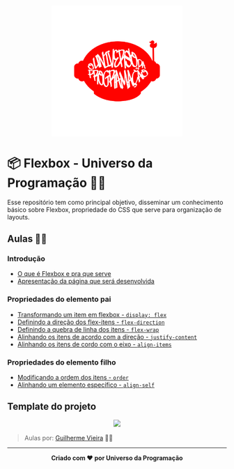 <p align="center">
  <img src="https://raw.githubusercontent.com/ouniversodaprogramacao/design/master/LOGO-UDN-DIVERSOS/CMYK/UdP-logo-CMYK-05.jpg" width="300px">
</p>


# 📦 Flexbox - Universo da Programação 👨‍🚀

Esse repositório tem como principal objetivo, disseminar um conhecimento básico sobre Flexbox, propriedade do CSS que serve para organização de layouts.

## Aulas 👩‍🏫

### Introdução
- [O que é Flexbox e pra que serve](#)
- [Apresentação da página que será desenvolvida](#)

### Propriedades do elemento pai
- [Transformando um item em flexbox - `display: flex`](#)
- [Definindo a direção dos flex-itens - `flex-direction`](#)
- [Definindo a quebra de linha dos itens - `flex-wrap`](#)
- [Alinhando os itens de acordo com a direção - `justify-content`](#)
- [Alinhando os itens de cordo com o eixo - `align-items`](#)

### Propriedades do elemento filho
- [Modificando a ordem dos itens - `order`](#)
- [Alinhando um elemento específico - `align-self`](#)

## Template do projeto

<p align="center">
  <img src="https://s3.us-west-2.amazonaws.com/secure.notion-static.com/0729723c-8e7c-44bb-b107-6f002725cf04/Web_1920__1.png?X-Amz-Algorithm=AWS4-HMAC-SHA256&X-Amz-Credential=AKIAT73L2G45O3KS52Y5%2F20200702%2Fus-west-2%2Fs3%2Faws4_request&X-Amz-Date=20200702T192310Z&X-Amz-Expires=86400&X-Amz-Signature=c0f7deed85f07fe54ae435a72d5ebe26622fbab06cf6adcf992f926b54c262e7&X-Amz-SignedHeaders=host&response-content-disposition=filename%20%3D%22Web_1920__1.png%22" width="500px">
</p>





> Aulas por: [Guilherme Vieira](http://github.com/gitlherme) 🐱‍💻
---
<p align="center"> <b>Criado com ❤ por Universo da Programação</b> </p>
